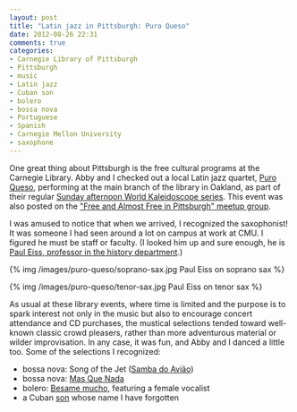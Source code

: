 ```yaml
---
layout: post
title: "Latin jazz in Pittsburgh: Puro Queso"
date: 2012-08-26 22:31
comments: true
categories: 
- Carnegie Library of Pittsburgh
- Pittsburgh
- music
- Latin jazz
- Cuban son
- bolero
- bossa nova
- Portuguese
- Spanish
- Carnegie Mellon University
- saxophone
---
```

One great thing about Pittsburgh is the free cultural programs at the Carnegie Library. Abby and I checked out a local Latin jazz quartet, [Puro Queso](http://puroquesojazz.com/), performing at the main branch of the library in Oakland, as part of their regular [Sunday afternoon World Kaleidoscope series](http://www.carnegielibrary.org/events/details.cfm?event_id=69113). This event was also posted on the ["Free and Almost Free in Pittsburgh" meetup group](http://www.meetup.com/pittsburgh-free/events/77709582/).

I was amused to notice that when we arrived, I recognized the saxophonist! It was someone I had seen around a lot on campus at work at CMU. I figured he must be staff or faculty. (I looked him up and sure enough, he is [Paul Eiss, professor in the history department](http://www.history.cmu.edu/faculty/eiss.html).)

{% img /images/puro-queso/soprano-sax.jpg Paul Eiss on soprano sax %}

{% img /images/puro-queso/tenor-sax.jpg Paul Eiss on tenor sax %}

As usual at these library events, where time is limited and the purpose is to spark interest not only in the music but also to encourage concert attendance and CD purchases, the mustical selections tended toward well-known classic crowd pleasers, rather than more adventurous material or wilder improvisation. In any case, it was fun, and Abby and I danced a little too. Some of the selections I recognized:

- bossa nova: Song of the Jet ([Samba do Avião](http://letras.mus.br/tom-jobim/49065/))
- bossa nova: [Mas Que Nada](http://en.wikipedia.org/wiki/Mas_que_Nada)
- bolero: [Besame mucho](http://en.wikipedia.org/wiki/B%C3%A9same_Mucho), featuring a female vocalist
- a Cuban [son](http://en.wikipedia.org/wiki/Son_%28music%29) whose name I have forgotten

